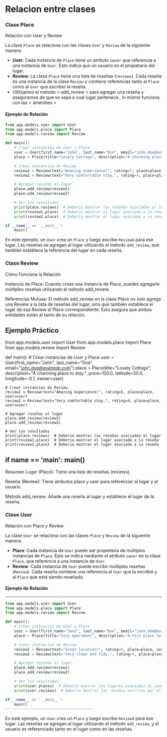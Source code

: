 # Relacion entre clases

### Clase Place

Relación con User y Review

La clase `Place` se relaciona con las clases `User` y `Review` de la siguiente manera:

- **User**: Cada instancia de `Place` tiene un atributo `owner` que referencia a una instancia de `User`. Esto indica que un usuario es el propietario del lugar.
- **Review**: La clase `Place` tiene una lista de reseñas (`reviews`). Cada reseña es una instancia de la clase `Review` y contiene referencias tanto al `Place` como al `User` que escribió la reseña.
- Utilizamos el metodo < add_review > para agregar una reseña y asegurarnos de que se sepa a cual lugar pertenece., lo mismo funciona con las < amenities >

#### Ejemplo de Relación

```python
from app.models.user import User
from app.models.place import Place
from app.models.review import Review

def main():
    # Crear instancias de User y Place
    user = User(first_name="John", last_name="Doe", email="john.doe@example.com")
    place = Place(title="Lovely Cottage", description="A charming place to stay.", price=100.0, latitude=50.0, longitude=-0.1, owner=user)

    # Crear instancias de Review
    review1 = Review(text="Amazing experience!", rating=5, place=place, user=user)
    review2 = Review(text="Very comfortable stay.", rating=4, place=place, user=user)

    # Agregar reseñas al lugar
    place.add_review(review1)
    place.add_review(review2)

    # Ver los resultados
    print(place.reviews)  # Debería mostrar las reseñas asociadas al lugar
    print(review1.place)  # Debería mostrar el lugar asociado a la reseña
    print(review2.place)  # Debería mostrar el lugar asociado a la reseña

if __name__ == '__main__':
    main()
```

En este ejemplo, un `User` crea un `Place` y luego escribe `Review`s para ese lugar. Las reseñas se agregan al lugar utilizando el método `add_review`, que también establece la referencia del lugar en cada reseña.


### Clase Review

Cómo Funciona la Relación

Instancia de Place: Cuando creas una instancia de Place, puedes agregarle múltiples reseñas utilizando el método add_review.

Referencias Mutuas: El método add_review en la clase Place no solo agrega una Review a la lista de reseñas del lugar, sino que también establece el lugar de esa Review al Place correspondiente. Esto asegura que ambas entidades están al tanto de su relación.

Ejemplo Práctico
-------------------------------------------

from app.models.user import User
from app.models.place import Place
from app.models.review import Review

def main():
    # Crear instancias de User y Place
    user = User(first_name="John", last_name="Doe", email="john.doe@example.com")
    place = Place(title="Lovely Cottage", description="A charming place to stay.", price=100.0, latitude=50.0, longitude=-0.1, owner=user)

    # Crear instancias de Review
    review1 = Review(text="Amazing experience!", rating=5, place=place, user=user)
    review2 = Review(text="Very comfortable stay.", rating=4, place=place, user=user)

    # Agregar reseñas al lugar
    place.add_review(review1)
    place.add_review(review2)

    # Ver los resultados
    print(place.reviews)  # Debería mostrar las reseñas asociadas al lugar
    print(review1.place)  # Debería mostrar el lugar asociado a la reseña
    print(review2.place)  # Debería mostrar el lugar asociado a la reseña

if __name__ == '__main__':
    main()
-----------------------------------------
Resumen
Lugar (Place): Tiene una lista de reseñas (reviews).

Reseña (Review): Tiene atributos place y user para referenciar al lugar y al usuario.

Método add_review: Añade una reseña al lugar y establece el lugar de la reseña.


### Clase User

Relación con Place y Review

La clase `User` se relaciona con las clases `Place` y `Review` de la siguiente manera:

- **Place**: Cada instancia de `User` puede ser propietaria de múltiples instancias de `Place`. Esto se indica mediante el atributo `owner` en la clase `Place`, que referencia a una instancia de `User`.
- **Review**: Cada instancia de `User` puede escribir múltiples reseñas (`Review`). Cada reseña contiene una referencia al `User` que la escribió y al `Place` que está siendo reseñado.

#### Ejemplo de Relación
-----------------------------
```python
from app.models.user import User
from app.models.place import Place
from app.models.review import Review

def main():
    # Crear instancias de User y Place
    user = User(first_name="Jane", last_name="Doe", email="jane.doe@example.com")
    place = Place(title="Cozy Apartment", description="A nice place to relax.", price=80.0, latitude=40.0, longitude=-3.7, owner=user)

    # Crear instancias de Review
    review1 = Review(text="Great location!", rating=5, place=place, user=user)
    review2 = Review(text="Very clean and tidy.", rating=4, place=place, user=user)

    # Agregar reseñas al lugar
    place.add_review(review1)
    place.add_review(review2)

    # Ver los resultados
    print(user.places)  # Debería mostrar los lugares asociados al usuario
    print(user.reviews)  # Debería mostrar las reseñas escritas por el usuario

if __name__ == '__main__':
    main()
----------------------------------------
```

En este ejemplo, un `User` crea un `Place` y luego escribe `Review`s para ese lugar. Las reseñas se agregan al lugar utilizando el método `add_review`, y el usuario es referenciado tanto en el lugar como en las reseñas.
